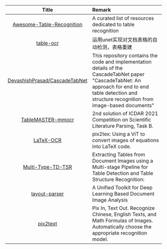 | Title| Remark |
| :----: | :---- |
|        [Awesome-Table-Recognition](https://github.com/cv-small-snails/Awesome-Table-Recognitions)         | A curated list of resources dedicated to table recognition              |
|[table-ocr](https://github.com/chineseocr/table-ocr)|运用unet实现对文档表格的自动检测，表格重建|
|[DevashishPrasad/CascadeTabNet](https://github.com/DevashishPrasad/CascadeTabNet)|This repository contains the code and implementation details of the CascadeTabNet paper "CascadeTabNet: An approach for end to end table detection and structure recognition from image-based documents"|
|[TableMASTER-mmocr](https://github.com/JiaquanYe/TableMASTER-mmocr)|2nd solution of ICDAR 2021 Competition on Scientific Literature Parsing, Task B.|
|[LaTeX-OCR](https://github.com/lukas-blecher/LaTeX-OCR)|pix2tex: Using a ViT to convert images of equations into LaTeX code.|
|[Multi-Type-TD-TSR](https://github.com/Psarpei/Multi-Type-TD-TSR)|Extracting Tables from Document Images using a Multi-stage Pipeline for Table Detection and Table Structure Recognition:|
|[layout-parser](https://github.com/Layout-Parser/layout-parser)|A Unified Toolkit for Deep Learning Based Document Image Analysis|
|[pix2text](https://github.com/breezedeus/pix2text)|Pix In, Text Out. Recognize Chinese, English Texts, and Math Formulas of Images. Automatically choose the appropriate recognition model.|
